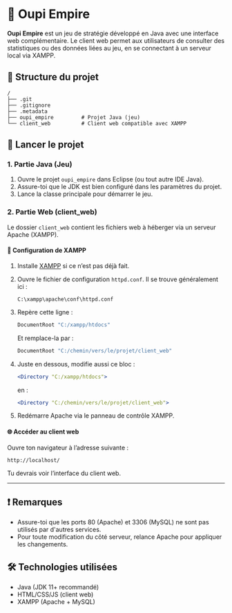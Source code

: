 
# 🏰 Oupi Empire

**Oupi Empire** est un jeu de stratégie développé en Java avec une interface web complémentaire. Le client web permet aux utilisateurs de consulter des statistiques ou des données liées au jeu, en se connectant à un serveur local via XAMPP.

## 📁 Structure du projet

```
/
├── .git
├── .gitignore
├── .metadata
├── oupi_empire         # Projet Java (jeu)
└── client_web          # Client web compatible avec XAMPP
```

## 🚀 Lancer le projet

### 1. Partie Java (Jeu)

1. Ouvre le projet `oupi_empire` dans Eclipse (ou tout autre IDE Java).
2. Assure-toi que le JDK est bien configuré dans les paramètres du projet.
3. Lance la classe principale pour démarrer le jeu.

### 2. Partie Web (client_web)

Le dossier `client_web` contient les fichiers web à héberger via un serveur Apache (XAMPP).

#### 🔧 Configuration de XAMPP

1. Installe [XAMPP](https://www.apachefriends.org/fr/index.html) si ce n’est pas déjà fait.
2. Ouvre le fichier de configuration `httpd.conf`. Il se trouve généralement ici :
   ```
   C:\xampp\apache\conf\httpd.conf
   ```

3. Repère cette ligne :
   ```apache
   DocumentRoot "C:/xampp/htdocs"
   ```
   Et remplace-la par :
   ```apache
   DocumentRoot "C:/chemin/vers/le/projet/client_web"
   ```

4. Juste en dessous, modifie aussi ce bloc :
   ```apache
   <Directory "C:/xampp/htdocs">
   ```
   en :
   ```apache
   <Directory "C:/chemin/vers/le/projet/client_web">
   ```

5. Redémarre Apache via le panneau de contrôle XAMPP.

#### 🌐 Accéder au client web

Ouvre ton navigateur à l’adresse suivante :

```
http://localhost/
```

Tu devrais voir l’interface du client web.

---

## ❗ Remarques

- Assure-toi que les ports 80 (Apache) et 3306 (MySQL) ne sont pas utilisés par d'autres services.
- Pour toute modification du côté serveur, relance Apache pour appliquer les changements.

## 🛠 Technologies utilisées

- Java (JDK 11+ recommandé)
- HTML/CSS/JS (client web)
- XAMPP (Apache + MySQL)

